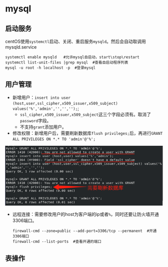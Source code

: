 # mysql

## 启动服务

centOS使用`systemctl`启动、关闭、重启服务`mysqld`。然后会自动取调用mysqld.service

```shell
systemctl enable mysqld   #允许mysql自启动，start\stop\restart
systemctl list-unit-files |grep mysql  #查看自启动程序列表
mysql -u root -h localhost -p  #登录mysql
```

## 用户管理

+ 新增用户：`insert into user (host,user,ssl_cipher,x509_issuer,x509_subject) values('%','admin','','','');`;
  + `ssl_cipher,x509_issuer,x509_subject`这三个字段必须有。取消了`password`字段。
  + 不支持`grant`添加用户。
+ 修改权限：新增用户后，需要刷新数据库`flush privileges;`后，再进行`GRANT ALL PRIVILEGES ON *.* TO 'admin'@'%';`

![image-20210320205155906](数据库/image-20210320205155906.png)

+ 远程连接：需要修改用户的host为客户端的ip或者`%`，同时还要让防火墙开通3306端口。

  ```shell
  firewall-cmd --zone=public --add-port=3306/tcp --permanent  #开通3306端口
  firewall-cmd --list-ports  #查看开通的端口
  ```


## 表操作

